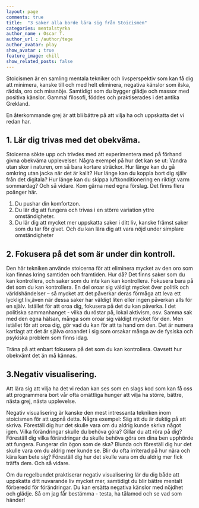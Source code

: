 ```yaml
---
layout: page
comments: true
title:  "3 saker alla borde lära sig från Stoicismen"
categories: mentalstyrka 
author_name : Oscar T.
author_url : /author/tege
author_avatar: play
show_avatar : true
feature_image: chill
show_related_posts: false
---
```


Stoicismen är en samling mentala tekniker och livsperspektiv som kan få dig att minimera, kanske till och med helt eliminera, 
negativa känslor som ilska, rädsla, oro och missnöje.
Samtidigt som du bygger glädje och massor med positiva känslor.
Gammal filosofi, föddes och praktiserades i det antika Grekland.

En återkommande grej är att bli bättre på att vilja ha och uppskatta det vi redan har.


## 1. Lär dig trivas med det obekväma.

Stoicerna sökte upp och trivdes med att experimentera med på förhand givna obekväma upplevelser.
Några exempel på hur det kan se ut:
Vandra utan skor i naturen, om så bara kortare sträckor.
Hur länge kan du gå omkring utan jacka när det är kallt?
Hur länge kan du koppla bort dig själv från det digitala?
Hur länge kan du skippa luftkonditionering en riktigt varm sommardag?
Och så vidare. Kom gärna med egna förslag.
Det finns flera poänger här. 
1. Du pushar din komfortzon. 
2. Du lär dig att fungera och trivas i en större variation yttre omständigheter.
3. Du lär dig att mycket mer uppskatta saker i ditt liv, kanske främst saker som du tar för givet. Och du kan lära dig att vara nöjd
under simplare omständigheter


## 2. Fokusera på det som är under din kontroll.

Den här tekniken använde stoicerna för att eliminera mycket av den oro som kan finnas kring samtiden och framtiden. 
Hur då? Det finns saker som du kan kontrollera, och saker som du inte kan kan kontrollera.
Fokusera bara på det som du kan kontrollera. En del oroar sig väldigt mycket över politik och världshändelser – 
så mycket att det påverkar deras förmåga att leva ett lyckligt liv,även när dessa saker har väldigt liten eller ingen påverkan 
alls för en själv.
Istället för att oroa dig, fokusera på det du kan påverka. I det politiska sammanhanget - vilka du röstar på, lokal aktivism, osv.
Samma sak med den egna hälsan, många som oroar sig väldigt mycket för den.
Men istället för att oroa dig, gör vad du kan för att ta hand om den.
Det är numera kartlagt att det är själva oroandet i sig som orsakar många av de fysiska och psykiska problem som finns idag.

Träna på att enbart fokusera på det som du kan kontrollera. Oavsett hur obekvämt det än må kännas.


## 3.Negativ visualisering.

Att lära sig att vilja ha det vi redan kan ses som en slags kod som kan få oss att programmera bort vår ofta omättliga hunger
att vilja ha större, bättre, nästa grej, nästa upplevelse.

Negativ visualisering är kanske den mest intressanta tekniken inom stoicismen för att uppnå detta. Några exempel: 
Säg att du är duktig på att skriva. Föreställ dig hur det skulle vara om du aldrig kunde skriva något igen. 
Vilka förändringar skulle du behöva göra? Gillar du att röra på dig? Föreställ dig vilka förändringar du skulle behöva 
göra om dina ben upphörde att fungera. Fungerar din ögon som de ska? Blunda och föreställ dig hur det skulle vara om du 
aldrig mer kunde se. Blir du ofta irriterad på hur nära och kära kan bete sig? Föreställ dig hur det skulle vara om du aldrig 
mer fick träffa dem. Och så vidare.

Om du regelbundet praktiserar negativ visualisering lär du dig både att uppskatta ditt nuvarande liv mycket mer, samtidigt du 
blir bättre mentalt förberedd för förändringar. Du kan ersätta negativa känslor med nöjdhet och glädje. Så om jag får bestämma - testa, 
ha tålamod och se vad som händer!
